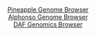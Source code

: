 <div id="Pineapple_Genome_Browser" align="center">
  <a href="https://igv.org/app/?sessionURL=blob:zZJdb9owFIb_i6VWmxQSxymkiYQmWtKWfq2DMhBVFR0SJ5g6dmobKCD..9xq025WqVxsmuQL.8gf73n8bNGSKs2kQDEirt90fR85SM_kagBVzektVFSjuACuqYMULaiiIqMo3qICtIFh_9qenBlT69jzmKkbFYhSujpwoYKNFLDSbiYr71RyDlOpwEilvRMFS.mxctlY0SnUtWvfDtyml4MBD3g9k0JLr6aiTFf2vvRXKS2pkBVNqwU37C1AavPYjLlbwJfOaNDJMqr1FV338nbnqtf5HiTDyXnrdDL8ejEatkaHA1YKMAtF2_VkU9Z5r9qcHpCT3jWsy1k4vbi76Z93Nvgg6B4mLzVTVLf90D8OoiBqvqJhIqcv_1PXdrB9O9cDkRG9SJIy7JLcP8aUBHdPRTLvvdP3zkFcZgtrAspmKox97AS45TRJq_E69Y8djCNLR0mG4odHBxkF2ZPd_rBFZl1bX5Cmz4s3dRwkVU4VihsRxqEfRaR5FB7hKPJ3zhYtFP97aM.G_SjEpENIKy0YN1bmPNWi1i4I4S6zwi03e7IcJmfPd3PSHeSyV1mRLjfjVVEl_JyN7.UfaRJLwD7.9oG21Y9k.ifefSSIa6b7yqa.nV1KmHfvi_GcWEA8z2By0XrO._Ob9wHtB6eQqgJj99uKXf40bgmKgTC2sGSaTRlnZj2yHOUKxT4JrLgok1xaE5Eqp5.wgx2_iT__FjTYPe5.AA--">Pineapple Genome Browser</a>
</div>
<div id="Alphonso_Genome_Browser" align="center">
  <a href="https://igv.org/app/?sessionURL=blob:zZJdb9owGIX_i6VWmxSSOAkJiYQmPkthhQIFNqoqMokT3CV2ajsBivjv89Cm3axSudg0yRf264_3nOPnCCrMBWEUBMDSYV2HEGhAbNlujvIiw2OUYwGCBGUCa4DjBHNMIwyCI0iQkGgx.6xubqUsRGAYRBa1HNGU6cLWUY5eGUU7oUcsNzosy9CGcSQZF0abo4oZJK1qO7xBRaGr3rZeN2IkkYGyYsuoYEaBaRru1Hvhr1KYYspyHOZlJslZQKj0KI2xnqBPrdW8FUVYiBE.3MbN1ui2tbR7i_WN21kvJoPVwl1dz0lKkSw5bqb959vhntwc7DvvYdwRXldyydqd1nB6ZXeve_uCcCya0IMN27d9x1HBEBrj_f_kWQ1yoe_JldWHBK9pNZzywThB8H5pTb44z0u1cd97w_tJAxmLSsUCiLbcC6Cp2aar1S239mMKG5pp.iohzggIHp80IDmKvqnjj0cgD4UiBgj8Up7h0QDjMeYgqPmm6UHft.qO55i.D0_aEZQ8.3vx9hcz3zOtlmW5YUIyqXCOQ0ELoSNK9SpK9PT1wjyrQYOupr1l0n3YL0YlK7As7pwZGw.iP2ZZV_5V6_MXKqPvUfRPyHuPEF1uLsWtvZykXyWFie9vrMF2vMpdus_7DbxuvBnPZdEkjOdIqvOqopY_aasQJ4hKVaiIIBuSEXlYqRTZDgTQshW0IGIZUxQCnm4.mJqpwbr58Tec9unp9B0-">Alphonso Genome Browser</a>
</div>


<div id="DAF_Genomics_Browser" align="center">
  <a href="https://igv.org/app/?sessionURL=blob:tZFra9swFIb_i6D9ZDuW7dixIQyzNlvX0pCkTiClhBP7ONZmS54kN8lC_vuE1zHYhTHoQBIS5_K.Os.JPKNUTHCSEM.hQ4dSYhFVif0CmrbGe2hQkaSEWqFFJJYokedIkhMpQWnI5nemstK6VclgUEBp75CLhuXKUb4Dra1Epys0qbbnQANfBIe9cnLRmGQNA6jbSnAlBpDnqJTtDlrku80ezPE9tulb4qbpas161Y0xYYwVTgnGLeMFHv5i5D8om8XepKtF2tff4vGmGKe3N.nSv87W78K362z6fpWFq8sF23HQncQxzlbH.Yf1Qz3bw6ITD96FN1lM8hXPQhxd.FeX14eWSVRjGtGRHwcujcjZIrXIOwOB5JWkCQ2syBtZXhDYL1d_GJopSMFI8vhkES0h_2TSH09EH1uDiij83PXULCJkgZIkduy6EY1jbxhEgRvH9GydSCfrV2Y5yeZx5Hqp54XOFhqjX7K6H6AR.jX4WiB_6mz2v4LKpsfqwD9euXMG0.3dYbZ8ntItLkdT97eYRsb9H79VCtmANqFvzxcoUBu1Brn.QcU_P52_Ag--">DAF Genomics Browser</a>
</div>
